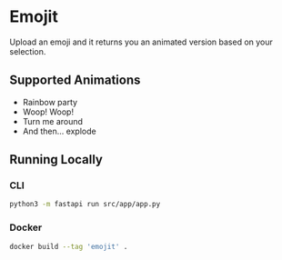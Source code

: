 # Emojit

Upload an emoji and it returns you an animated version based on your selection.

## Supported Animations

- Rainbow party
- Woop! Woop!
- Turn me around
- And then… explode

## Running Locally

### CLI

```sh
python3 -m fastapi run src/app/app.py
```

### Docker

```sh
docker build --tag 'emojit' .
```
